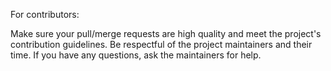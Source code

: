 For contributors:

Make sure your pull/merge requests are high quality and meet the project's contribution guidelines. Be respectful of the project maintainers and their time. If you have any questions, ask the maintainers for help.
